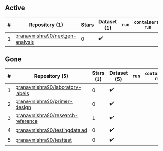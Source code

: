 ## Active
| # | Repository (1) | Stars | Dataset (1) | `run` | `containers-run` |
| --- | --- | --- | --- | --- | --- |
| 1 | [pranavmishra90/nextgen-analysis](https://github.com/pranavmishra90/nextgen-analysis) | 0 | :heavy_check_mark: |  |  |

## Gone
| # | Repository (5) | Stars (1) | Dataset (5) | `run` | `containers-run` |
| --- | --- | --- | --- | --- | --- |
| 1 | [pranavmishra90/laboratory-labels](https://github.com/pranavmishra90/laboratory-labels) | 0 | :heavy_check_mark: |  |  |
| 2 | [pranavmishra90/primer-design](https://github.com/pranavmishra90/primer-design) | 0 | :heavy_check_mark: |  |  |
| 3 | [pranavmishra90/research-reference](https://github.com/pranavmishra90/research-reference) | 1 | :heavy_check_mark: |  |  |
| 4 | [pranavmishra90/testingdatalad](https://github.com/pranavmishra90/testingdatalad) | 0 | :heavy_check_mark: |  |  |
| 5 | [pranavmishra90/testtest](https://github.com/pranavmishra90/testtest) | 0 | :heavy_check_mark: |  |  |
